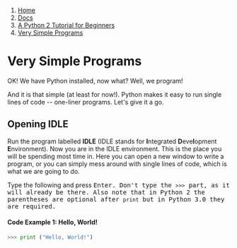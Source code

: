 <!-- -
Title: Very Simple Programs
Description: A beginner level tutorial with very simple Python 2 programs
- -->

<ol class="breadcrumb">
  <li><a href="/">Home</a></li>
  <li><a href="/docs/">Docs</a></li>
  <li><a href="/docs/a-python-2-tutorial-for-beginners/">
    A Python 2 Tutorial for Beginners</a></li>
  <li><a href="/docs/a-python-2-tutorial-for-beginners/very-simple-programs/">
    Very Simple Programs</a></li>
</ol>

Very Simple Programs
====================

OK! We have Python installed, now what? Well, we program!

And it is that simple (at least for now!). Python makes it easy to run single 
lines of code -- one-liner programs. Let's give it a go.

Opening IDLE
------------

Run the program labelled **IDLE** (IDLE stands for **I**ntegrated 
**D**eve**l**opment **E**nvironment). Now you are in the IDLE environment. This 
is the place you will be spending most time in. Here you can open a new window 
to write a program, or you can simply mess around with single lines of code, 
which is what we are going to do. 

Type the following and press <kbd>Enter</kdb>. Don't type the `>>>` part, as it 
will already be there. Also note that in Python 2 the parentheses are optional 
after `print` but in Python 3.0 they are required.

#### Code Example 1: Hello, World!
```python
>>> print ("Hello, World!")
```
<!--
What happened? You just created a program, that prints the words 'Hello, world'. The IDLE environment that you are in immediately compiles whatever you have typed in. This is useful for testing things, e.g., defining a few variables, and then testing to see if a certain line will work. That will come in a later lesson though.

== Math in Python ==

Now try the following examples. I've given explanations in parentheses.

;Code Example 2 – Maths
<pre>
>>> 1 + 1
2

>>> 20 + 80
100

>>> 18294 + 449566
467860
(These are additions.)

>>> 6 - 5
1
(Subtraction)

>>> 2 * 5
10
(Multiplication)

>>> 5 ** 2
25
(Exponentials; e.g., this one is 5 squared)

>>> print ("1 + 2 is an addition")
1 + 2 is an addition
(The print statement, which writes something onscreen. Notice that 1 + 2 is left unevaluated.)

>>> print ("One kilobyte is 2^10 bytes, or", 2 ** 10, "bytes.")
One kilobyte is 2^10 bytes, or 1024 bytes.
(You can print sums and variables in a sentence.
	The commas separating each section are a way of
	separating clearly different things that you are printing.)

>>> 21 / 3
7

>>> 23 / 3
7
(Division; note that Python ignores remainders/decimals.)

>>> 23.0 / 3.0
7.666666666666667
(This time, since the numbers are decimals themselves, the answer
	will be a decimal.)

>>> 23 % 3
2

>>> 49 % 10
9
(The remainder from a division)
</pre>

As you see, there is the code, then the result of that code. I then explain them in brackets. These are the basic commands of Python, and what they do. Here is a table to clarify them.

{| width=40% border=1
  |+ Table 1 – Python operators
|-
  ! Command
  ! Name
  ! Example
  ! Output
|-
|<nowiki>+</nowiki>
|Addition
|4 + 5
|9
|-
|<nowiki>-</nowiki>
|Subtraction
|8 - 5
|3
|-
|*
|Multiplication
|4 * 5
|20
|-
|/
|Division
|19 / 3
|6
|-
|%
|Remainder ([[w:modulous|modulo]])
|19 % 3
|1
|-
|**
|Exponent
|2 ** 4
|16
|}

Remember that thing called [[w:order of operations|order of operations]] that they taught in maths? Well, it applies in Python, too. Here it is, if you need reminding:

# parentheses ()
# exponents **
# multiplication *, division /, and remainder %
# addition + and subtraction -

== Order of Operations ==

Here are some examples that you might want to try, if you're rusty on this:

;Code Example 3 – Order of operations
<pre lang="python">
>>> 1 + 2 * 3
7
>>> (1 + 2) * 3
9
</pre>

In the first example, the computer calculates 2 * 3 first, then adds 1 to it. This is because multiplication has the higher priority (at 3) and addition is below that (at a lowly 4).

In the second example, the computer calculates 1 + 2 first, then multiplies it by 3. This is because parentheses (brackets, like the ones that are surrounding this interluding text ;) ) have the higher priority (at 1), and addition comes in later than that.

Also remember that the math is calculated from left to right, ''unless'' you put in parentheses. The innermost parentheses are calculated first. Watch these examples:

;Code Example 4 – Parentheses
<pre lang="python">
>>> 4 - 40 - 3
-39
>>> 4 - (40 - 3)
-33
</pre>

In the first example, 4 - 40 is calculated,then - 3 is done.

In the second example, 40 - 3 is calculated, then it is subtracted from 4.

== Comments, Please ==

The final thing you'll need to know to move on to multi-line programs is the [[w:comment (computer programming)|comment]]. You should always add comments to code to show others who might be reading your code what you've done and why. Type the following (and yes, the output is shown):

;Code Example 5 – Comments
<pre lang="python">
>>> #I am a comment. Fear my wrath!

>>>
</pre>

A comment is a piece of code that is not run. In Python, you make something a comment by putting a hash (#) in front of it. A hash comments everything after it in the line, and nothing before it. So you could type this:

;Code Example 6 – Comment examples
<pre>
>>> print ("food is very nice") #eat me
food is very nice
(A normal output, without the smutty comment,
thank you very much)

>>># print "food is very nice"

(Nothing happens, because the code was after a comment)

>>> print "food is very nice" eat me

(You'll get a fairly harmless error message,
because you didn't put your comment after a hash)
</pre>

Comments are important for adding necessary information for another programmer to read, but not the computer; for example, an explanation of a section of code, saying what it does, or what is wrong with it. You can also comment out bits of code if you don't want them to compile, but can't delete them because you might need them later.

-->
